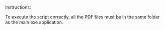 Instructions:

To execute the script correctly, all the PDF files must be in the same folder as the main.exe application.